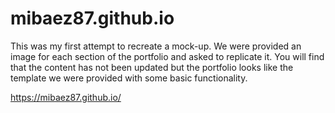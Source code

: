 # mibaez87.github.io

This was my first attempt to recreate a mock-up. We were provided an image for each section of the portfolio and asked to replicate it. You will find that the content has not been updated but the portfolio looks like the template we were provided with some basic functionality.

https://mibaez87.github.io/
